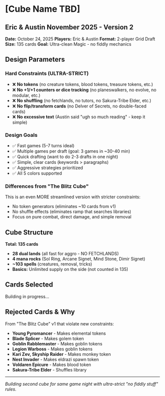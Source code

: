 # [Cube Name TBD]
## Eric & Austin November 2025 - Version 2

**Date:** October 24, 2025
**Players:** Eric & Austin
**Format:** 2-player Grid Draft
**Size:** 135 cards
**Goal:** Ultra-clean Magic - no fiddly mechanics

## Design Parameters

### Hard Constraints (ULTRA-STRICT)
- ❌ **No tokens** (no creature tokens, blood tokens, treasure tokens, etc.)
- ❌ **No +1/+1 counters or dice tracking** (no planeswalkers, no evolve, no modular, etc.)
- ❌ **No shuffling** (no fetchlands, no tutors, no Sakura-Tribe Elder, etc.)
- ❌ **No flip/transform cards** (no Delver of Secrets, no double-faced cards)
- ❌ **No excessive text** (Austin said "ugh so much reading" - keep it simple)

### Design Goals
- ✅ Fast games (5-7 turns ideal)
- ✅ Multiple games per draft (goal: 3 games in ~30-40 min)
- ✅ Quick drafting (want to do 2-3 drafts in one night)
- ✅ Simple, clear cards (keywords > paragraphs)
- ✅ Aggressive strategies prioritized
- ✅ All 5 colors supported

### Differences from "The Blitz Cube"
This is an even MORE streamlined version with stricter constraints:
- No token generators (eliminates ~10 cards from v1)
- No shuffle effects (eliminates ramp that searches libraries)
- Focus on pure combat, direct damage, and simple removal

## Cube Structure

**Total: 135 cards**
- **28 dual lands** (all fast for aggro - NO FETCHLANDS)
- **4 mana rocks** (Sol Ring, Arcane Signet, Mind Stone, Dimir Signet)
- **~103 spells** (creatures, removal, tricks)
- **Basics:** Unlimited supply on the side (not counted in 135)

## Cards Selected

Building in progress...

## Rejected Cards & Why

From "The Blitz Cube" v1 that violate new constraints:
- **Young Pyromancer** - Makes elemental tokens
- **Blade Splicer** - Makes golem token
- **Goblin Rabblemaster** - Makes goblin tokens
- **Legion Warboss** - Makes goblin tokens
- **Kari Zev, Skyship Raider** - Makes monkey token
- **Nest Invader** - Makes eldrazi spawn token
- **Voldaren Epicure** - Makes blood token
- **Sakura-Tribe Elder** - Shuffles library

---

*Building second cube for same game night with ultra-strict "no fiddly stuff" rules.*
